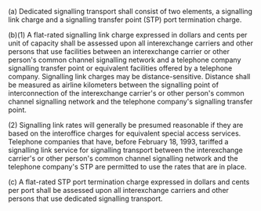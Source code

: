 (a) Dedicated signalling transport shall consist of two elements, a signalling link charge and a signalling transfer point (STP) port termination charge.

(b)(1) A flat-rated signalling link charge expressed in dollars and cents per unit of capacity shall be assessed upon all interexchange carriers and other persons that use facilities between an interexchange carrier or other person's common channel signalling network and a telephone company signalling transfer point or equivalent facilities offered by a telephone company. Signalling link charges may be distance-sensitive. Distance shall be measured as airline kilometers between the signalling point of interconnection of the interexchange carrier's or other person's common channel signalling network and the telephone company's signalling transfer point.

(2) Signalling link rates will generally be presumed reasonable if they are based on the interoffice charges for equivalent special access services. Telephone companies that have, before February 18, 1993, tariffed a signalling link service for signalling transport between the interexchange carrier's or other person's common channel signalling network and the telephone company's STP are permitted to use the rates that are in place.

(c) A flat-rated STP port termination charge expressed in dollars and cents per port shall be assessed upon all interexchange carriers and other persons that use dedicated signalling transport.


